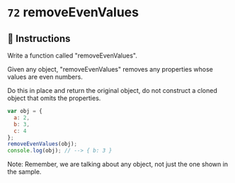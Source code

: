 # `72` removeEvenValues

## 📝 Instructions

Write a function called "removeEvenValues".

Given any object, "removeEvenValues" removes any properties whose values are even numbers.

Do this in place and return the original object, do not construct a cloned object that omits the properties.

```Javascript
var obj = {
  a: 2,
  b: 3,
  c: 4
};
removeEvenValues(obj);
console.log(obj); // --> { b: 3 }
```
Note: Remember, we are talking about any object, not just the one shown in the sample.